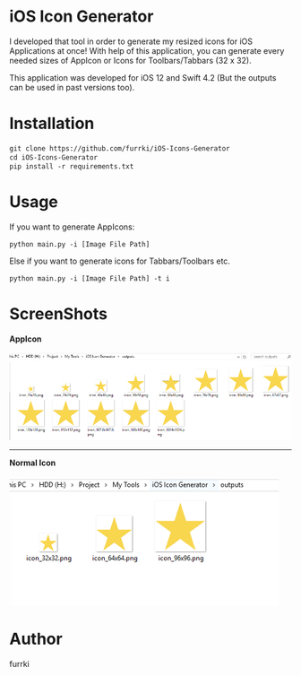 # iOS Icon Generator
I developed that tool in order to generate my resized icons for iOS Applications at once! With help of this application, you can generate every needed sizes of AppIcon or Icons for Toolbars/Tabbars (32 x 32).

This application was developed for iOS 12 and Swift 4.2 (But the outputs can be used in past versions too).

# Installation
```
git clone https://github.com/furrki/iOS-Icons-Generator
cd iOS-Icons-Generator
pip install -r requirements.txt
```
# Usage
If you want to generate AppIcons:
```
python main.py -i [Image File Path]
```

Else if you want to generate icons for Tabbars/Toolbars etc.
```
python main.py -i [Image File Path] -t i
```

# ScreenShots 
**AppIcon**<br /><br />
![Alt text](screenshots/ss1.PNG?raw=true "Main Screen")
__________________________________________________________
**Normal Icon**<br /><br />
![Alt text](screenshots/ss2.PNG?raw=true "Main Screen 2")

# Author
furrki
